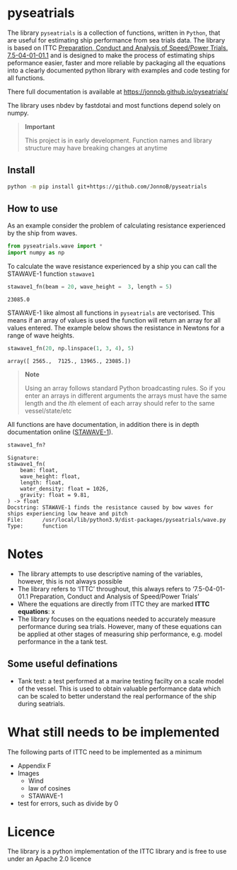 pyseatrials
================

<!-- WARNING: THIS FILE WAS AUTOGENERATED! DO NOT EDIT! -->

The library `pyseatrials` is a collection of functions, written in
`Python`, that are useful for estimating ship performance from sea
trials data. The library is based on ITTC [Preparation, Conduct and
Analysis of Speed/Power Trials.
7.5-04-01-01.1](https://www.ittc.info/media/8370/75-04-01-011.pdf) and
is designed to make the process of estimating ships peformance easier,
faster and more reliable by packaging all the equations into a clearly
documented python library with examples and code testing for all
functions.

There full documentation is available at
https://jonnob.github.io/pyseatrials/

The library uses nbdev by fastdotai and most functions depend solely on
numpy.

<div>

> **Important**
>
> This project is in early development. Function names and library
> structure may have breaking changes at anytime

</div>

## Install

``` sh
python -m pip install git+https://github.com/JonnoB/pyseatrials 
```

## How to use

As an example consider the problem of calculating resistance experienced
by the ship from waves.

``` python
from pyseatrials.wave import *
import numpy as np
```

To calculate the wave resistance experienced by a ship you can call the
STAWAVE-1 function `stawave1`

``` python
stawave1_fn(beam = 20, wave_height =  3, length = 5)
```

    23085.0

STAWAVE-1 like almost all functions in `pyseatrials` are vectorised.
This means if an array of values is used the function will return an
array for all values entered. The example below shows the resistance in
Newtons for a range of wave heights.

``` python
stawave1_fn(20, np.linspace(1, 3, 4), 5)
```

    array([ 2565.,  7125., 13965., 23085.])

<div>

> **Note**
>
> Using an array follows standard Python broadcasting rules. So if you
> enter an arrays in different arguments the arrays must have the same
> length and the $i$th element of each array should refer to the same
> vessel/state/etc

</div>

All functions are have documentation, in addition there is in depth
documentation online
([STAWAVE-1](https://jonnob.github.io/pyseatrials/wave_resistance.html#stawave1_fn)).

``` python
stawave1_fn?
```

    Signature:
    stawave1_fn(
        beam: float,
        wave_height: float,
        length: float,
        water_density: float = 1026,
        gravity: float = 9.81,
    ) -> float
    Docstring: STAWAVE-1 finds the resistance caused by bow waves for ships experiencing low heave and pitch
    File:      /usr/local/lib/python3.9/dist-packages/pyseatrials/wave.py
    Type:      function

# Notes

- The library attempts to use descriptive naming of the variables,
  however, this is not always possible
- The library refers to ‘ITTC’ throughout, this always refers to
  ‘7.5-04-01-01.1 Preparation, Conduct and Analysis of Speed/Power
  Trials’
- Where the equations are directly from ITTC they are marked **ITTC
  equations**: x
- The library focuses on the equations needed to accurately measure
  performance during sea trials. However, many of these equations can be
  applied at other stages of measuring ship performance, e.g. model
  performance in the a tank test.

## Some useful definations

- Tank test: a test performed at a marine testing facilty on a scale
  model of the vessel. This is used to obtain valuable performance data
  which can be scaled to better understand the real performance of the
  ship during seatrials.

# What still needs to be implemented

The following parts of ITTC need to be implemented as a minimum

- Appendix F
- Images
  - Wind
  - law of cosines
  - STAWAVE-1
- test for errors, such as divide by 0

# Licence

The library is a python implementation of the ITTC library and is free
to use under an Apache 2.0 licence
